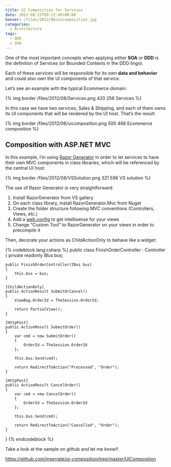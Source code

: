 ```yaml
---
title: UI Composition for Services
date: 2012-08-22T09:22:49+00:00
banner: /files/2012/08/uicomposition.jpg
categories:
  - Architecture
tags:
  - DDD
  - SOA
---
```

One of the most important concepts when applying either **SOA** or **DDD** is the definition of Services (or Bounded Contexts in the DDD lingo).

Each of these services will be responsible for its own **data and behavior** and could also own the UI components of that service.

Let’s see an example with the typical Ecommerce domain:

{% img border /files/2012/08/Services.png 420 258 Services %}

<!--more-->
  
In this case we have two services, Sales & Shipping, and each of them owns its UI components that will be rendered by the UI host. That&#8217;s the result:

{% img border /files/2012/08/uicomposition.png 500 468 Ecommerce composition %}

## Composition with ASP.NET MVC

In this example, I&#8217;m using <a href="http://razorgenerator.codeplex.com/" target="_blank">Razor Generator</a> in order to let services to have their own MVC components in class libraries, which will be referenced by the central UI host:

{% img border /files/2012/08/VSSolution.png 321 596 VS solution %}

The use of Razor Generator is very straightforward:

  1. Install RazorGenerator from VS gallery
  2. On each class library, install RazorGenerator.Mvc from Nuget
  3. Create the folder structure following MVC conventions (Controllers, Views, etc.)
  4. Add a <a href="https://github.com/mserrate/ui-composition/blob/master/UIComposition/Serrate.Sales.UI/Web.config" target="_blank">web.config</a> to get intellisense for your views
  5. Change &#8220;Custom Tool&#8221; to RazorGenerator on your views in order to precompile it

Then, decorate your actions as ChildActionOnly to behave like a widget:

{% codeblock lang:csharp %}
public class FinishOrderController : Controller
{
	private readonly IBus bus;

	public FinishOrderController(IBus bus)
	{
		this.bus = bus;
	}

	[ChildActionOnly]
	public ActionResult SubmitOrCancel()
	{
		ViewBag.OrderId = TheSession.OrderId;

		return PartialView();
	}

	[HttpPost]
	public ActionResult SubmitOrder()
	{
		var cmd = new SubmitOrder()
		{
			OrderId = TheSession.OrderId
		};

		this.bus.Send(cmd);

		return RedirectToAction("Processed", "Order");
	}

	[HttpPost]
	public ActionResult CancelOrder()
	{
		var cmd = new CancelOrder()
		{
			OrderId = TheSession.OrderId
		};

		this.bus.Send(cmd);

		return RedirectToAction("Cancelled", "Order");
	}
}
{% endcodeblock %}

Take a look at the sample on github and let me know!!

<https://github.com/mserrate/ui-composition/tree/master/UIComposition>